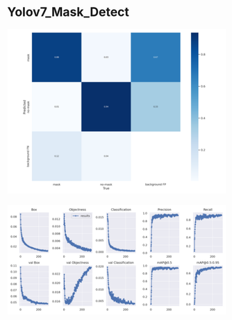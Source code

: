 # Yolov7_Mask_Detect

### ![alt text](https://github.com/jack-0202/Yolov7_Mask_Detect/blob/master/confusion_matrix.png)
### ![alt text](https://github.com/jack-0202/Yolov7_Mask_Detect/blob/master/results.png)

